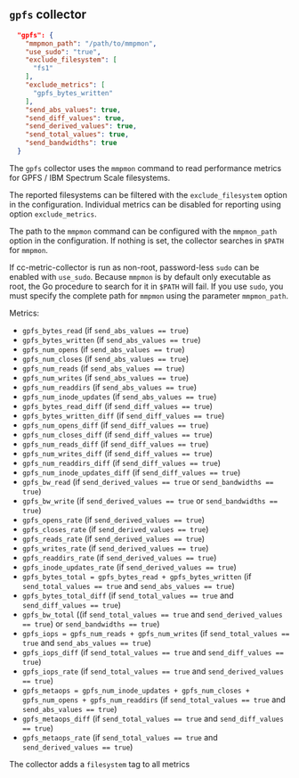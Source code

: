 <!--
---
title: GPFS collector
description: Collect infos about GPFS filesystems
categories: [cc-metric-collector]
tags: ['Admin']
weight: 2
hugo_path: docs/reference/cc-metric-collector/collectors/gpfs.md
---
-->

## `gpfs` collector

```json
  "gpfs": {
    "mmpmon_path": "/path/to/mmpmon",
    "use_sudo": "true",
    "exclude_filesystem": [
      "fs1"
    ],
    "exclude_metrics": [
      "gpfs_bytes_written"
    ],
    "send_abs_values": true,
    "send_diff_values": true,
    "send_derived_values": true,
    "send_total_values": true,
    "send_bandwidths": true
  }
```

The `gpfs` collector uses the `mmpmon` command to read performance metrics for
GPFS / IBM Spectrum Scale filesystems.

The reported filesystems can be filtered with the `exclude_filesystem` option
in the configuration.
Individual metrics can be disabled for reporting using option `exclude_metrics`.

The path to the `mmpmon` command can be configured with the `mmpmon_path` option
in the configuration. If nothing is set, the collector searches in `$PATH` for `mmpmon`.

If cc-metric-collector is run as non-root, password-less `sudo` can be enabled with `use_sudo`. 
Because `mmpmon` is by default only executable as root, the Go procedure to
search for it in `$PATH` will fail. If you use `sudo`, you must specify the
complete path for `mmpmon` using the parameter `mmpmon_path`.


Metrics:
* `gpfs_bytes_read` (if `send_abs_values == true`)
* `gpfs_bytes_written` (if `send_abs_values == true`)
* `gpfs_num_opens` (if `send_abs_values == true`)
* `gpfs_num_closes` (if `send_abs_values == true`)
* `gpfs_num_reads` (if `send_abs_values == true`)
* `gpfs_num_writes` (if `send_abs_values == true`)
* `gpfs_num_readdirs` (if `send_abs_values == true`)
* `gpfs_num_inode_updates` (if `send_abs_values == true`)
* `gpfs_bytes_read_diff` (if `send_diff_values == true`)
* `gpfs_bytes_written_diff` (if `send_diff_values == true`)
* `gpfs_num_opens_diff` (if `send_diff_values == true`)
* `gpfs_num_closes_diff` (if `send_diff_values == true`)
* `gpfs_num_reads_diff` (if `send_diff_values == true`)
* `gpfs_num_writes_diff` (if `send_diff_values == true`)
* `gpfs_num_readdirs_diff` (if `send_diff_values == true`)
* `gpfs_num_inode_updates_diff` (if `send_diff_values == true`)
* `gpfs_bw_read` (if `send_derived_values == true` or `send_bandwidths == true`)
* `gpfs_bw_write` (if `send_derived_values == true` or `send_bandwidths == true`)
* `gpfs_opens_rate` (if `send_derived_values == true`)
* `gpfs_closes_rate` (if `send_derived_values == true`)
* `gpfs_reads_rate` (if `send_derived_values == true`)
* `gpfs_writes_rate` (if `send_derived_values == true`)
* `gpfs_readdirs_rate` (if `send_derived_values == true`)
* `gpfs_inode_updates_rate` (if `send_derived_values == true`)
* `gpfs_bytes_total = gpfs_bytes_read + gpfs_bytes_written` (if `send_total_values == true` and `send_abs_values == true`)
* `gpfs_bytes_total_diff` (if `send_total_values == true` and `send_diff_values == true`)
* `gpfs_bw_total` ((if `send_total_values == true` and `send_derived_values == true`) or `send_bandwidths == true`)
* `gpfs_iops = gpfs_num_reads + gpfs_num_writes` (if `send_total_values == true` and `send_abs_values == true`)
* `gpfs_iops_diff` (if `send_total_values == true` and `send_diff_values == true`)
* `gpfs_iops_rate` (if `send_total_values == true` and `send_derived_values == true`)
* `gpfs_metaops = gpfs_num_inode_updates + gpfs_num_closes + gpfs_num_opens + gpfs_num_readdirs` (if `send_total_values == true` and `send_abs_values == true`)
* `gpfs_metaops_diff` (if `send_total_values == true` and `send_diff_values == true`)
* `gpfs_metaops_rate` (if `send_total_values == true` and `send_derived_values == true`)

The collector adds a `filesystem` tag to all metrics
